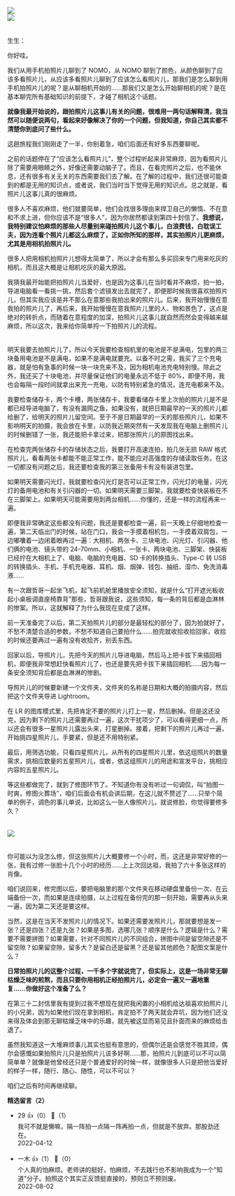 [![](https://static001.geekbang.org/resource/image/e3/cc/e31228374f2e24964bac1b952b1499cc.jpg?wh=750x360)](http://time.geekbang.org/column/article/497138)  
[![](https://static001.geekbang.org/resource/image/yy/6a/yy1f97578940e5236d600e6b8166cd6a.jpg?wh=750x360)](http://time.geekbang.org/column/article/498025)

　  
生生：

你好哇。

我们从用手机拍照片儿聊到了 NOMO，从 NOMO 聊到了颜色，从颜色聊到了应该多看照片儿，从应该多看照片儿聊到了应该怎么看照片儿，那我们是怎么聊到用手机拍照片儿的呢？是从聊相机开始的……那我们又是怎么开始聊相机的呢？是在基本聊完所有基础知识的前提下，才碰了相机这个话题。

**就像我最开始说的，跟拍照片儿这事儿有关的问题，很难用一两句话解释清，我当然可以随便说两句，看起来好像解决了你的一个问题，但我知道，你自己其实都不清楚你到底问了些什么。**

这趟旅程我们刚刚走了一半，你别着急，咱们后面还有好多东西要聊呢。

之前的话题停在了“应该怎么看照片儿”，整个过程听起来非常麻烦，因为看照片儿除了需要用眼睛之外，好像还需要动脑子了。而且，在看完照片之后，也不能休息，还有很多有关无关的东西需要我们去了解。在了解的过程中，我们还很可能查到的都是无用的知识点，或者说，我们当时当下觉得无用的知识点。总之就是，看照片儿这事儿真的很麻烦。

很多人不喜欢麻烦，他们就要简单，他们会找很多理由来捍卫自己的懒惰、不在意和不求上进，但你应该不是“很多人”，因为你居然都读到第四十封信了。**我想说，我特别建议怕麻烦的那些人尽量别来碰拍照片儿这个事儿，白浪费钱，白耽误工夫，因为连看个照片儿都这么麻烦了，正如你所知的那样，其实拍照片儿更麻烦，尤其是用相机拍照片儿。**

很多人把用相机拍照片儿想得太简单了，所以才会有那么多买回来专门用来吃灰的相机，而且这大概是让相机吃灰的最大原因。

我猜我最开始能把拍照片儿当爱好，也是因为这事儿在当时看并不麻烦，拍一拍，导进电脑看一看挑一挑，然后套个滤镜发出去就完了，即便那时候我很喜欢拍照片儿，但其实我应该是并不那么在意那些我拍出来的照片儿。后来，我开始慢慢在意我拍的照片儿了，再后来，我开始慢慢在意我照片儿里的人、物和景色了，这点是绝对的转折点，而随着在意程度的加深，拍照片儿这事儿就自然而然会变得越来越麻烦，所以这次，我来给你简单捋一下拍照片儿的流程。  
　

明天我要去拍照片儿了，所以今天我要检查相机里的电池是不是满电，包里的两三块备用电池是不是满电，如果不是满电就要充。以备不时之需，我买了三个充电器，就是怕有急事的时候一块一块充来不及，因为相机电池充电特别慢。除此之外，我还买了十块电池，并尽量保证他们的电量永远不低于 80%，即便不用，我也会每隔一段时间就拿出来充一充电，以防有特别紧急的情况，连充电都来不及。

我要检查储存卡，两个卡槽，两张储存卡，我要看储存卡里上次拍的照片儿是不是都已经导进电脑了，有没有漏网之鱼，如果没有，就把日期最早的一天的照片儿都给删了，给明天的照片儿留空间。至于不是日期最早的一天的那些照片儿，如果不影响明天的拍摄，我会放在卡里，以防我近期突然有一天发现我在电脑上删照片儿的时候删错了一张，我还能把卡拿过来，把那张照片儿的原图找出来。

在检查完两张储存卡的存储状态之后，我要打开高速连拍，拍几张无损 RAW 格式照片儿，看看两张卡都能不能正常工作，能不能应对高强度的存储读取任务。在这一切都没有问题之后，我还要检查我的第三张备用卡有没有装进包里。

如果明天需要闪光灯，我就要检查闪光灯是否可以正常工作，闪光灯的电量，闪光灯的备用电池和有关引闪器的一切。如果明天需要三脚架，我就要检查快装板在不在三脚架上。如果明天可能需要用到两台相机……你懂的，还是一样的流程再来一遍。

即便我非常确定这些都没有问题，我还是要都检查一遍，前一天晚上仔细地检查一遍，第二天临出门的时候，站在门口，我会一手摸着相机包，一手摸着双肩包，一边嘟囔着一边闭着眼再过一遍：大相机、两张卡、三块电池、闪光灯、引闪器、他们俩的电池、镜头带的 24-70mm、小相机、一张卡、两块电池、三脚架、快装板已经拧在大相机上了、电脑、电脑的充电器、SD 卡的转换插头、Type-C 转 USB 的转换插头、手机、手机充电器、耳机、烟、烟弹、钱包、抽纸、湿巾、免洗消毒液……

有一次跟哲哥一起坐飞机，起飞前机舱里播放安全须知，就是什么“打开遮光板收起小桌板调直座椅靠背”那些，哲哥跟我说，这些须知，每一条的背后都是血淋林的惨案。所以，这就解释了为什么我现在变成了这样。

前一天准备完了以后，第二天拍照片儿的部分是最轻松的部分了，因为拍就好了，不愁不清楚合适的参数，不愁不知道自己要拍什么……拍完就收拾收拾回家，收拾的时候还要再过一遍有没有收拾齐，别丢东西。

回家以后，导照片儿，先把今天的照片儿导进电脑，然后马上把卡拔下来插回相机，即便我非常想赶快看照片儿了，也还是要先把卡拔下来插回相机……因为每一条安全须知背后都是血淋淋的惨剧。

导照片儿的时候要新建一个文件夹，文件夹的名称是日期和大概的拍摄内容，然后把这个文件夹导进 Lightroom。

在 LR 的图库模式里，先把肯定不要的照片儿打上一星，然后删掉。但是这还没完，因为剩下的照片儿还需要再过一遍，这次干扰项少了，可以看得更细一点，所以还会有很多一星照片儿露出头来，打星删掉。接着，把剩下的照片儿再过一遍，开始挑四星照片儿，手要紧，但是还不用特别紧。

最后，用筛选功能，只看四星照片儿，从所有的四星照片儿里，依这组照片的数量需求，挑相应数量的五星照片儿，或者，依这组照片儿的用途和宣发平台，挑相应内容的五星照片儿。

等这些都做完了，就到了修图环节了。不知道你有没有听过一句调侃，叫“拍图一时爽，修图火葬场”，咱们后面会有机会讲后期，在这儿就不赘述了……只举个简单的例子，调色的事儿单说，比如这么一张人像照片儿，就说修脸，你觉得要修多久？  
　

![](https://static001.geekbang.org/resource/image/a6/5a/a676665b73ac50eeab7cb12c1736ce5a.jpg?wh=2400x3598)

　  
你可能以为没怎么修，但这张照片儿大概要修一个小时，而，这还是非常好修的一张，我有过修一张脸十几个小时的经历……上上次回达祖，我拍了六十多张这样的肖像。

咱们说回来，修完图以后，要把电脑里的那个文件夹在移动硬盘里备份一次、在云端备份一次，而如果是连续拍摄，以上过程在备份完的那一刻开始，需要再从头来一遍，因为第二天还是要这样。

当然，这是在当天不发照片儿的情况下。如果还需要发照片儿，那就要想是发一张？还是四张？还是九张？如果是多图，选哪几张？顺序是什么？逻辑是什么？需要不需要拼图？如果需要，针对不同照片儿的不同组合，拼图中间是留空隙还是不留空隙？如果留空隙，留多大？是留白还是留黑？还是留其他颜色？配图文案是什么？

**日常拍照片儿的这整个过程，一千多个字就说完了，但实际上，这是一场非常无聊枯燥乏味的煎熬，而且只要你用相机正经拍照片儿，必定会一遍又一遍地重复……你做好这个准备了么？**

在第三十二封信里我有提到过我不想现在就把我闲置的小相机给达祖喜欢拍照片儿的小兄弟，因为如果他们现在拿到相机，肯定拍不了两天就会弃坑，因为他们还没来得及体会到那无聊枯燥乏味中的乐趣，就先被这显而易见且扑面而来的麻烦给击退了。

虽然我知道这一大堆麻烦事儿其实也挺有意思的，但偶尔还是会感觉不胜其烦，偶尔会感慨如果拍照片儿只是拍照片儿该多好啊……那，拍照片儿到底可以不可以简简单单？就像是他曾经还只是个普通爱好的时候一样，就像很多人只是把他当爱好的样子一样，随行、随心、随性，可以不可以？

咱们之后有时间再继续聊。
<div><strong>精选留言（2）</strong></div><ul>
<li><span>29</span> 👍（0） 💬（1）<div>我可不就是懒嘛，隔一阵拍一点隔一阵再拍一点，但就是不放弃。那股劲还在。</div>2022-04-12</li><br/><li><span>一木</span> 👍（1） 💬（0）<div>个人真的怕麻烦。老师讲的挺好，怕麻烦，不去践行也不影响我成为一个&quot;知道&quot;分子。拍照这个其实正反馈挺直接的，预则立不预则废。</div>2022-08-02</li><br/>
</ul>